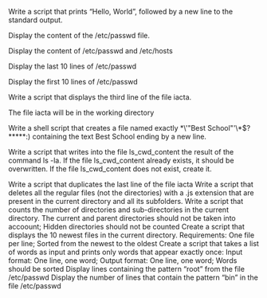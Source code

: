 Write a script that prints “Hello, World”, followed by a new line to the standard output.

Display the content of the /etc/passwd file.

Display the content of /etc/passwd and /etc/hosts

Display the last 10 lines of /etc/passwd

Display the first 10 lines of /etc/passwd

Write a script that displays the third line of the file iacta.

The file iacta will be in the working directory

Write a shell script that creates a file named exactly \*\\'"Best School"\'\\*$\?\*\*\*\*\*:) containing the text Best School ending by a new line.

Write a script that writes into the file ls_cwd_content the result of the command ls -la. If the file ls_cwd_content already exists, it should be overwritten. If the file ls_cwd_content does not exist, create it.

Write a script that duplicates the last line of the file iacta
Write a script that deletes all the regular files (not the directories) with a .js extension that are present in the current directory and all its subfolders.
Write a script that counts the number of directories and sub-directories in the current directory. The current and parent directories should not be taken into accoount; Hidden directories should not be counted
Create a script that displays the 10 newest files in the current directory. Requirements: One file per line; Sorted from the newest to the oldest
Create a script that takes a list of words as input and prints only words that appear exactly once: Input format: One line, one word; Output format: One line, one word; Words should be sorted
Display lines containing the pattern “root” from the file /etc/passwd
Display the number of lines that contain the pattern “bin” in the file /etc/passwd
